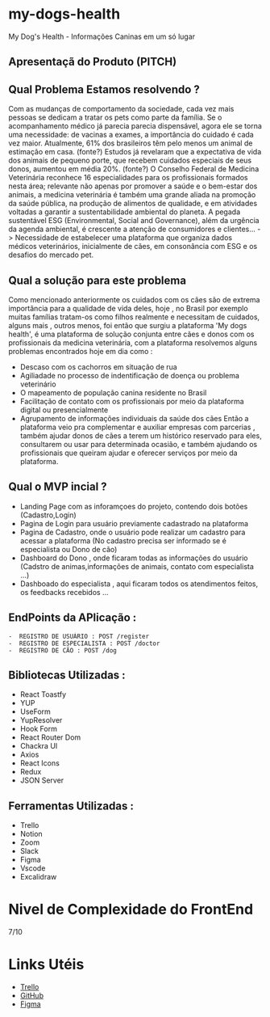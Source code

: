 # my-dogs-health
 My Dog's Health - Informações Caninas em um só lugar
 
 
 ## Apresentaçã do Produto (PITCH)
 
 ## Qual Problema Estamos resolvendo ?
 Com as mudanças de comportamento da sociedade, cada vez mais pessoas se dedicam a tratar os pets como parte da família. Se o acompanhamento médico já parecia parecia dispensável, agora ele se torna uma necessidade: de vacinas a exames, a importância do cuidado é cada vez maior. Atualmente, 61% dos brasileiros têm pelo menos um animal de estimação em casa. (fonte?) Estudos já revelaram que a expectativa de vida dos animais de pequeno porte, que recebem cuidados especiais de seus donos, aumentou em média 20%. (fonte?)
O Conselho Federal de Medicina Veterinária reconhece 16 especialidades para os profissionais formados nesta área; relevante não apenas por promover a saúde e o bem-estar dos animais, a medicina veterinária é também uma grande aliada na promoção da saúde pública, na produção de alimentos de qualidade, e em atividades voltadas a garantir a sustentabilidade ambiental do planeta.
A pegada sustentável ESG (Environmental, Social and Governance), além da urgência da agenda ambiental, é crescente a atenção de consumidores e clientes... 
-> Necessidade de estabelecer uma plataforma que organiza dados médicos veterinários, inicialmente de cães, em consonância com ESG e os desafios do mercado pet.

## Qual a solução para este problema 

Como mencionado anteriormente os cuidados com os cães são de extrema importância para a qualidade de vida deles, hoje , no Brasil por exemplo muitas famílias tratam-os como filhos realmente e necessitam de cuidados, alguns mais , outros menos, foi então que surgiu a plataforma 'My dogs health', é uma plataforma de solução conjunta entre cães e donos com os profissionais da medicina veterinária, com a plataforma resolvemos alguns problemas encontrados hoje em dia como : 
  - Descaso com os cachorros em situação de rua 
  - Agiliadade no processo de indentificação de doença ou problema veterinário
  - O mapeamento de população canina residente no Brasil
  - Facilitação de contato com os profissionais por meio da plataforma digital ou presencialmente
  - Agrupamento de informações individuais da saúde dos cães
 Então a plataforma veio pra complementar e auxiliar empresas com parcerias , também ajudar donos de cães a terem um histórico reservado para eles, consultarem ou usar para determinada ocasião, e também ajudando os profissionais que queiram ajudar e oferecer serviços por meio da plataforma.
 
 ## Qual o MVP incial ? 
  - Landing Page com as inforamçoes do projeto, contendo dois botões (Cadastro,Login)
  - Pagina de Login para usuário previamente cadastrado na plataforma
  - Pagina de Cadastro, onde o usuário pode realizar um cadastro para acessar a plataforma (No cadastro precisa ser informado se é especialista ou Dono de cão)
  - Dashboard do Dono  , onde ficaram todas as informações do usuário (Cadstro de animas,informações de animais, contato com especialista ...)
  - Dashboado do especialista , aqui ficaram todos os atendimentos feitos, os feedbacks recebidos ... 
   ## EndPoints da APlicação  :
    -  REGISTRO DE USUÁRIO : POST /register
    -  REGISTRO DE ESPECIALISTA : POST /doctor
    -  REGISTRO DE CÃO : POST /dog
    
  ## Bibliotecas Utilizadas : 
  - React Toastfy 
  - YUP
  - UseForm
  - YupResolver
  - Hook Form
  - React Router Dom
  - Chackra UI
  - Axios 
  - React Icons
  - Redux 
  - JSON Server
  ## Ferramentas Utilizadas : 
  - Trello
  - Notion
  - Zoom
  - Slack
  - Figma
  - Vscode
  - Excalidraw
  
  # Nivel de Complexidade do FrontEnd
  7/10
  
  # Links Utéis
  - [Trello](https://trello.com/b/MLD7AJwg/capstone-m3)
  - [GitHub]()
  - [Figma](https://www.figma.com/file/tKGZnlxQerEgYEdKRkoTdK/My-Dogs-Health?node-id=0%3A1)

  
  
  
    
  
